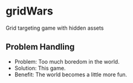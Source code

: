 # gridWars
Grid targeting game with hidden assets

## Problem Handling

- Problem: Too much boredom in the world.
- Solution: This game.
- Benefit: The world becomes a little more fun.
